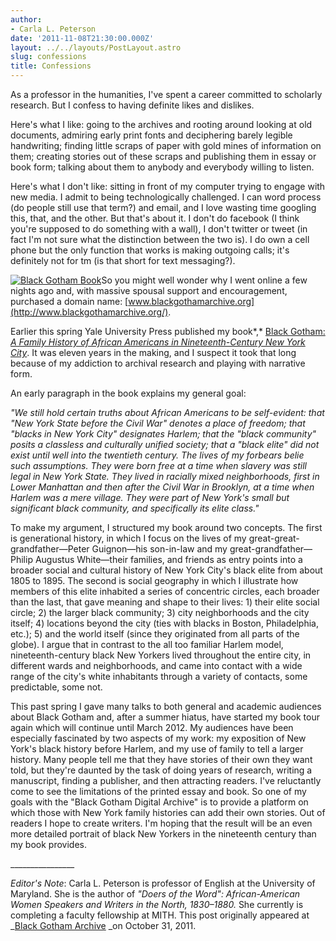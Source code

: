 ```yaml
---
author:
- Carla L. Peterson
date: '2011-11-08T21:30:00.000Z'
layout: ../../layouts/PostLayout.astro
slug: confessions
title: Confessions
---
```


As a professor in the humanities, I've spent a career committed to scholarly research. But I confess to having definite likes and dislikes.

Here's what I like: going to the archives and rooting around looking at old documents, admiring early print fonts and deciphering barely legible handwriting; finding little scraps of paper with gold mines of information on them; creating stories out of these scraps and publishing them in essay or book form; talking about them to anybody and everybody willing to listen.

Here's what I don't like: sitting in front of my computer trying to engage with new media. I admit to being technologically challenged. I can word process (do people still use that term?) and email, and I love wasting time googling this, that, and the other. But that's about it. I don't do facebook (I think you're supposed to do something with a wall), I don't twitter or tweet (in fact I'm not sure what the distinction between the two is). I do own a cell phone but the only function that works is making outgoing calls; it's definitely not for tm (is that short for text messaging?).

[![Black Gotham Book](/assets/images/2014-02-black-gotham-archive.jpg)](http://mith.umd.edu/confessions/black-gotham-archive/)So you might well wonder why I went online a few nights ago and, with massive spousal support and encouragement, purchased a domain name: [www.blackgothamarchive.org](http://www.blackgothamarchive.org/).

Earlier this spring Yale University Press published my book*,* [Black Gotham:](http://yalepress.yale.edu/book.asp?isbn=9780300162554)_[ A Family History of African Americans in Nineteenth-Century New York City](http://yalepress.yale.edu/book.asp?isbn=9780300162554)_. It was eleven years in the making, and I suspect it took that long because of my addiction to archival research and playing with narrative form.

An early paragraph in the book explains my general goal:

_"We still hold certain truths about African Americans to be self-evident: that "New York State before the Civil War" denotes a place of freedom; that "blacks in New York City" designates Harlem; that the "black community" posits a classless and culturally unified society; that a "black elite" did not exist until well into the twentieth century. The lives of my forbears belie such assumptions. They were born free at a time when slavery was still legal in New York State. They lived in racially mixed neighborhoods, first in Lower Manhattan and then after the Civil War in Brooklyn, at a time when Harlem was a mere village. They were part of New York's small but significant black community, and specifically its elite class."_

To make my argument, I structured my book around two concepts. The first is generational history, in which I focus on the lives of my great-great-grandfather—Peter Guignon—his son-in-law and my great-grandfather—Philip Augustus White—their families, and friends as entry points into a broader social and cultural history of New York City's black elite from about 1805 to 1895. The second is social geography in which I illustrate how members of this elite inhabited a series of concentric circles, each broader than the last, that gave meaning and shape to their lives: 1) their elite social circle; 2) the larger black community; 3) city neighborhoods and the city itself; 4) locations beyond the city (ties with blacks in Boston, Philadelphia, etc.); 5) and the world itself (since they originated from all parts of the globe). I argue that in contrast to the all too familiar Harlem model, nineteenth-century black New Yorkers lived throughout the entire city, in different wards and neighborhoods, and came into contact with a wide range of the city's white inhabitants through a variety of contacts, some predictable, some not.

This past spring I gave many talks to both general and academic audiences about Black Gotham and, after a summer hiatus, have started my book tour again which will continue until March 2012. My audiences have been especially fascinated by two aspects of my work: my exposition of New York's black history before Harlem, and my use of family to tell a larger history. Many people tell me that they have stories of their own they want told, but they're daunted by the task of doing years of research, writing a manuscript, finding a publisher, and then attracting readers. I've reluctantly come to see the limitations of the printed essay and book. So one of my goals with the "Black Gotham Digital Archive" is to provide a platform on which those with New York family histories can add their own stories. Out of readers I hope to create writers. I'm hoping that the result will be an even more detailed portrait of black New Yorkers in the nineteenth century than my book provides.

\_\_\_\_\_\_\_\_\_\_\_\_\_\_\_\_

_Editor's Note_: Carla L. Peterson is professor of English at the University of Maryland. She is the author of _"Doers of the Word": African-American Women Speakers and Writers in the North, 1830–1880._ She currently is completing a faculty fellowship at MITH. This post originally appeared at \_[Black Gotham Archive](http://www.blackgothamarchive.org/) \_on October 31, 2011.